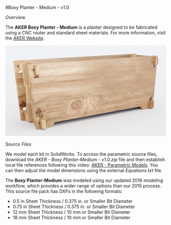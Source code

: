 #Boxy Planter - Medium - v1.0

*Overview*

The **AKER Boxy Planter - Medium** is a planter designed to be fabricated using a CNC router and standard sheet materials. For more information, visit the [AKER Website](http://www.akerkits.com).

![Boxy Planter-Medium](https://github.com/AKERKits/Boxy-Planter-Medium/blob/master/Images/AKER%20-%20Boxy%20Planter-Medium%20-%20v1.0%20-%20Master%20Assembly%20Cropped-min.jpg)

*Source Files*

We model each kit in SolidWorks. To access the parametric source files, download the *AKER - Boxy Planter-Medium - v1.0.zip* file and then establish local file references following this video: [AKER - Parametric Models](https://www.youtube.com/watch?v=Ewdrlv4nSA0). You can then adjust the model dimensions using the external *Equations.txt* file.

The **Boxy Planter-Medium** was modeled using our updated 2016 modeling workflow, which provides a wider range of options than our 2015 process. This source file pack has DXFs in the following formats:

 * 0.5 in Sheet Thickness / 0.375 in. or Smaller Bit Diameter
 * 0.75 in Sheet Thickness / 0.375 in. or Smaller Bit Diameter
 * 12 mm Sheet Thickness / 10 mm or Smaller Bit Diameter
 * 18 mm Sheet Thickness / 10 mm or Smaller Bit Diameter

